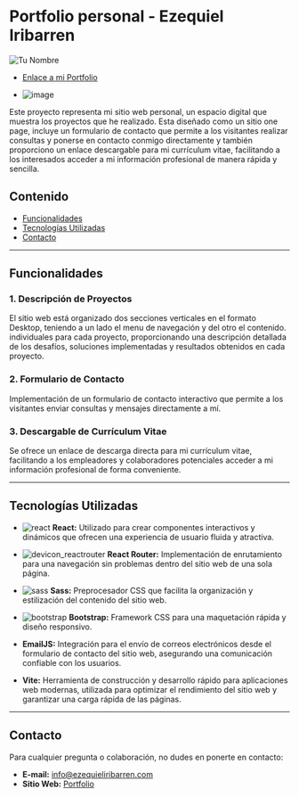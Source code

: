 # Portfolio personal - Ezequiel Iribarren

![Tu Nombre](https://github.com/tu_usuario/tu_repositorio/ruta_de_la_imagen)

- [Enlace a mi Portfolio](https://ezequieliribarren.com/)

- ![image](https://github.com/ezequieliribarren/portfolio-iribarren/assets/105462718/9e62fabe-32f3-46be-bc64-8950382358e8)

Este proyecto representa mi sitio web personal, un espacio digital que muestra los proyectos que he realizado. Esta diseñado como un sitio one page, incluye un formulario de contacto que permite a los visitantes realizar consultas y ponerse en contacto conmigo directamente y también proporciono un enlace descargable para mi currículum vitae, facilitando a los interesados acceder a mi información profesional de manera rápida y sencilla.

## Contenido

- [Funcionalidades](#funcionalidades)
- [Tecnologías Utilizadas](#tecnologías-utilizadas)
- [Contacto](#contacto)

---


## Funcionalidades

### 1. Descripción de Proyectos
El sitio web está organizado dos secciones verticales en el formato Desktop, teniendo a un lado  el menu de navegación y del otro el contenido. individuales para cada proyecto, proporcionando una descripción detallada de los desafíos, soluciones implementadas y resultados obtenidos en cada proyecto.

### 2. Formulario de Contacto
Implementación de un formulario de contacto interactivo que permite a los visitantes enviar consultas y mensajes directamente a mí.

### 3. Descargable de Currículum Vitae
Se ofrece un enlace de descarga directa para mi currículum vitae, facilitando a los empleadores y colaboradores potenciales acceder a mi información profesional de forma conveniente.

---

## Tecnologías Utilizadas

- ![react](https://github.com/ezequieliribarren/Dr.Rimmaudo/assets/105462718/fd64b8f1-e248-41c1-a279-f4a4b442259d) **React:** Utilizado para crear componentes interactivos y dinámicos que ofrecen una experiencia de usuario fluida y atractiva.

- ![devicon_reactrouter](https://github.com/ezequieliribarren/Dr.Rimmaudo/assets/105462718/707dd0b5-e274-4869-9cb4-76376784dcf8) **React Router:** Implementación de enrutamiento para una navegación sin problemas dentro del sitio web de una sola página.

- ![sass](https://github.com/ezequieliribarren/Dr.Rimmaudo/assets/105462718/6c5ff55e-00c2-45fa-be9c-21d750e047a3) **Sass:** Preprocesador CSS que facilita la organización y estilización del contenido del sitio web.
- ![bootstrap](https://github.com/ezequieliribarren/Dr.Rimmaudo/assets/105462718/7f991683-b7e4-41e1-bce9-696290a5d411) **Bootstrap:** Framework CSS para una maquetación rápida y diseño responsivo.
  
- **EmailJS:** Integración para el envío de correos electrónicos desde el formulario de contacto del sitio web, asegurando una comunicación confiable con los usuarios.
- **Vite:** Herramienta de construcción y desarrollo rápido para aplicaciones web modernas, utilizada para optimizar el rendimiento del sitio web y garantizar una carga rápida de las páginas.

---

## Contacto

Para cualquier pregunta o colaboración, no dudes en ponerte en contacto:

- **E-mail:** [info@ezequieliribarren.com](mailto:info@ezequieliribarren.com)
- **Sitio Web:** [Portfolio](https://ezequieliribarren.com/)
